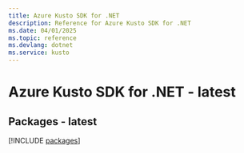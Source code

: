```yaml
---
title: Azure Kusto SDK for .NET
description: Reference for Azure Kusto SDK for .NET
ms.date: 04/01/2025
ms.topic: reference
ms.devlang: dotnet
ms.service: kusto
---
```

# Azure Kusto SDK for .NET - latest
## Packages - latest
[!INCLUDE [packages](kusto-index.md)]